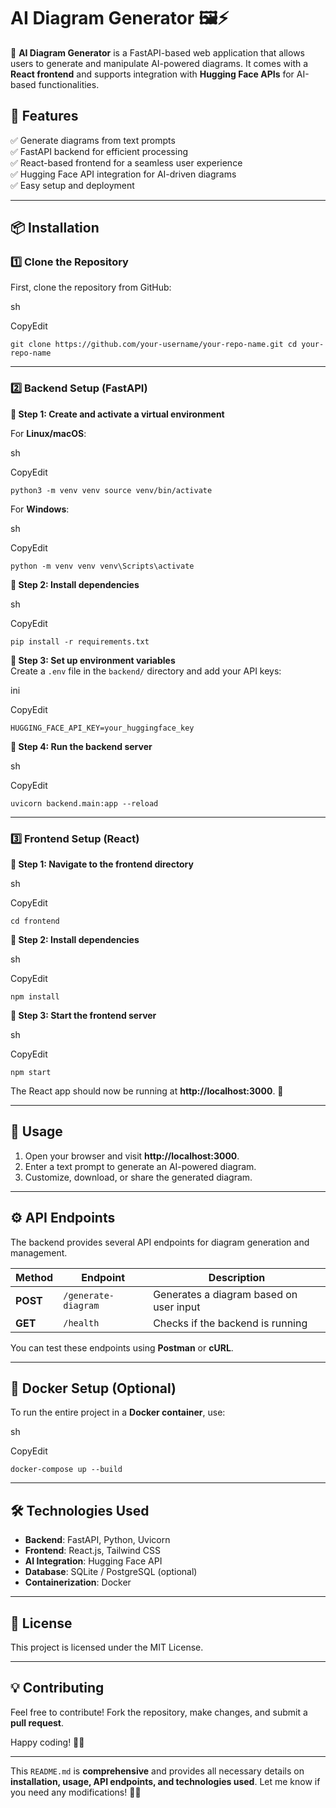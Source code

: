**AI Diagram Generator** 🖼️⚡
=============================

🚀 **AI Diagram Generator** is a FastAPI-based web application that allows users to generate and manipulate AI-powered diagrams. It comes with a **React frontend** and supports integration with **Hugging Face APIs** for AI-based functionalities.

**🔧 Features**
---------------

✅ Generate diagrams from text prompts\
✅ FastAPI backend for efficient processing\
✅ React-based frontend for a seamless user experience\
✅ Hugging Face API integration for AI-driven diagrams\
✅ Easy setup and deployment

* * * * *

**📦 Installation**
-------------------

### **1️⃣ Clone the Repository**

First, clone the repository from GitHub:

sh

CopyEdit

`git clone https://github.com/your-username/your-repo-name.git
cd your-repo-name`

* * * * *

### **2️⃣ Backend Setup (FastAPI)**

**🔹 Step 1: Create and activate a virtual environment**

For **Linux/macOS**:

sh

CopyEdit

`python3 -m venv venv
source venv/bin/activate`

For **Windows**:

sh

CopyEdit

`python -m venv venv
venv\Scripts\activate`

**🔹 Step 2: Install dependencies**

sh

CopyEdit

`pip install -r requirements.txt`

**🔹 Step 3: Set up environment variables**\
Create a `.env` file in the `backend/` directory and add your API keys:

ini

CopyEdit

`HUGGING_FACE_API_KEY=your_huggingface_key`

**🔹 Step 4: Run the backend server**

sh

CopyEdit

`uvicorn backend.main:app --reload`

* * * * *

### **3️⃣ Frontend Setup (React)**

**🔹 Step 1: Navigate to the frontend directory**

sh

CopyEdit

`cd frontend`

**🔹 Step 2: Install dependencies**

sh

CopyEdit

`npm install`

**🔹 Step 3: Start the frontend server**

sh

CopyEdit

`npm start`

The React app should now be running at **http://localhost:3000**. 🎨

* * * * *

**🚀 Usage**
------------

1.  Open your browser and visit **http://localhost:3000**.
2.  Enter a text prompt to generate an AI-powered diagram.
3.  Customize, download, or share the generated diagram.

* * * * *

**⚙️ API Endpoints**
--------------------

The backend provides several API endpoints for diagram generation and management.

| Method | Endpoint | Description |
| --- | --- | --- |
| **POST** | `/generate-diagram` | Generates a diagram based on user input |
| **GET** | `/health` | Checks if the backend is running |

You can test these endpoints using **Postman** or **cURL**.

* * * * *

**🐳 Docker Setup (Optional)**
------------------------------

To run the entire project in a **Docker container**, use:

sh

CopyEdit

`docker-compose up --build`

* * * * *

**🛠️ Technologies Used**
-------------------------

-   **Backend**: FastAPI, Python, Uvicorn
-   **Frontend**: React.js, Tailwind CSS
-   **AI Integration**: Hugging Face API
-   **Database**: SQLite / PostgreSQL (optional)
-   **Containerization**: Docker

* * * * *

**📜 License**
--------------

This project is licensed under the MIT License.

* * * * *

**💡 Contributing**
-------------------

Feel free to contribute! Fork the repository, make changes, and submit a **pull request**.

Happy coding! 🎉🚀

* * * * *

This `README.md` is **comprehensive** and provides all necessary details on **installation, usage, API endpoints, and technologies used**. Let me know if you need any modifications! 🚀🔥
